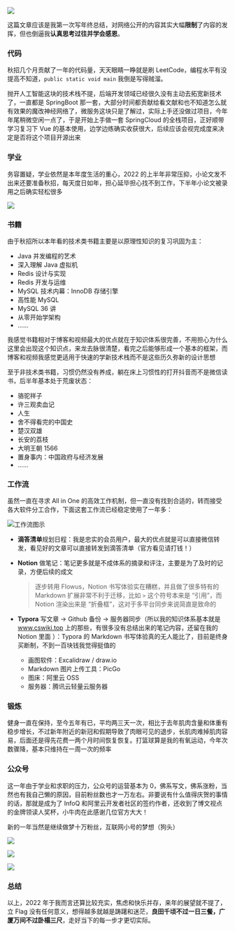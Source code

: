 ![](https://cs-wiki.oss-cn-shanghai.aliyuncs.com/img/2095727-20230105111538964-372676775.png)

这篇文章应该是我第一次写年终总结，对网络公开的内容其实大幅**限制**了内容的发挥，但也倒逼我**认真思考过往并学会感恩**。

### 代码

秋招几个月贡献了一年的代码量，天天眼睛一睁就是刷 LeetCode，编程水平有没提高不知道，`public static void main` 我倒是写得贼溜。

抛开人工智能这块的技术栈不提，后端开发领域已经很久没有主动去拓宽新技术了，一直都是 SpringBoot 那一套，大部分时间都贡献给看文献和也不知道怎么就有效果的魔改神经网络了，微服务这块只是了解过，实际上手还没做过项目，今年年尾稍微空闲一点了，于是开始上手做一套 SpringCloud 的全栈项目，正好顺带学习复习下 Vue 的基本使用，边学边练确实收获很大，后续应该会视完成度来决定是否将这个项目开源出来

### 学业

务容置疑，学业依然是本年度生活的重心，2022 的上半年非常压抑，小论文发不出来还要准备秋招，每天度日如年，担心延毕担心找不到工作，下半年小论文被录用之后确实轻松很多

![](https://cs-wiki.oss-cn-shanghai.aliyuncs.com/img/2095727-20230105111644448-742406385.png)

### 书籍

由于秋招所以本年看的技术类书籍主要是以原理性知识的复习巩固为主：

- Java 并发编程的艺术
- 深入理解 Java 虚拟机
- Redis 设计与实现
- Redis 开发与运维
- MySQL 技术内幕：InnoDB 存储引擎
- 高性能 MySQL
- MySQL 36 讲
- 从零开始学架构
- ......

我感觉书籍相对于博客和视频最大的优点就在于知识体系很完善，不用担心为什么这里会出现这个知识点，来龙去脉很清楚，看完之后能够形成一个基本的框架，而博客和视频我感觉更适用于快速的学新技术栈而不是这些历久弥新的设计思想

至于非技术类书籍，习惯仍然没有养成，躺在床上习惯性的打开抖音而不是微信读书，后半年基本处于荒废状态：

- 骆驼祥子
- 许三观卖血记
- 人生
- 舍不得看完的中国史
- 楚汉双雄
- 长安的荔枝
- 大明王朝 1566
- 置身事内：中国政府与经济发展
- ......

### 工作流

虽然一直在寻求 All in One 的高效工作机制，但一直没有找到合适的，转而接受各大软件分工合作，下面这套工作流已经稳定使用了一年多：

![工作流图示](https://cs-wiki.oss-cn-shanghai.aliyuncs.com/img/image-20230125010615224.png)

- **滴答清单**规划日程：我是忠实的会员用户，最大的优点就是可以直接微信转发，看见好的文章可以直接转发到滴答清单（官方看见请打钱！）

- **Notion** 做笔记：笔记更多就是不成体系的摘录和评注，主要是为了及时的记录，方便后续的成文

  > 逐步转用 Flowus，Notion 书写体验实在糟糕，并且做了很多特有的 Markdown 扩展非常不利于迁移，比如 `>` 这个符号本来是 “引用”，而 Notion 渲染出来是 “折叠框”，这对于多平台同步来说简直是致命的

- **Typora** 写文章 -> Github 备份 -> 服务器同步（所以我的知识体系基本就是 www.cswiki.top 上的那些，有很多没有总结出来的笔记内容，还留在我的 Notion 里面 ）：Typora 的 Markdown 书写体验真的无人能比了，目前是终身买断制，不到一百块钱我觉得挺值的

  - 画图软件：Excalidraw / draw.io
  - Markdown 图片上传工具：PicGo
  - 图床：阿里云 OSS
  - 服务器：腾讯云轻量云服务器

### 锻炼

健身一直在保持，至今五年有已，平均两三天一次，相比于去年肌肉含量和体重有稳步增长，不过新年附近的新冠和假期导致了肉眼可见的退步，长肌肉难掉肌肉容易，后面还是得先花费一两个月时间恢复恢复。打篮球算是我的有氧运动，今年次数骤降，基本只维持在一周一次的频率

### 公众号

这一年由于学业和求职的压力，公众号的运营基本为 0，佛系写文，佛系涨粉，当然也有我自己懒的原因，目前粉丝数也才一万左右。非要说有什么值得庆贺的事情的话，那就是成为了 InfoQ 和阿里云开发者社区的签约作者，还收到了博文视点的金牌领读人奖杯，小牛肉在此感谢几位官方大大！

新的一年当然是继续做梦十万粉丝，互联网小号的梦想（狗头）

![](https://cs-wiki.oss-cn-shanghai.aliyuncs.com/img/image-20230125232626585.png)

![](https://cs-wiki.oss-cn-shanghai.aliyuncs.com/img/image-20230125232607815.png)

![](https://cs-wiki.oss-cn-shanghai.aliyuncs.com/img/image-20230125232540154.png)

### 总结

以上，2022 年于我而言还算比较充实，焦虑和快乐并存，来年的展望就不提了，立 Flag 没有任何意义，想得越多就越是踌躇和迷茫，**良田千顷不过一日三餐，广厦万间不过卧榻三尺**，走好当下的每一步才更切实际。